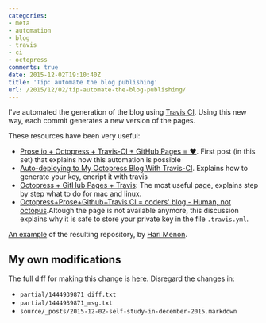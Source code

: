 ```yaml
---
categories:
- meta
- automation
- blog
- travis
- ci
- octopress
comments: true
date: 2015-12-02T19:10:40Z
title: 'Tip: automate the blog publishing'
url: /2015/12/02/tip-automate-the-blog-publishing/
---
```


I've automated the generation of the blog using [Travis CI][travis-ci]. Using this new way, each commit generates a new version of the pages.

These resources have been very useful:

  * [Prose.io + Octopress + Travis-CI + GitHub Pages = ♥][source1]. First post (in this set) that explains how this automation is possible
  * [Auto-deploying to My Octopress Blog With Travis-CI][source2]. Explains how to generate your key, encript it with travis
  * [Octopress + GitHub Pages + Travis][source3]: The most useful page, explains step by step what to do for mac and linux.
  * [Octopress+Prose+Github+Travis CI = coders' blog - Human, not octopus][source4].Altough the page is not available anymore, this discussion explains why it is safe to store your private key in the file ``.travis.yml``.

[An example](https://github.com/floydpink?tab=repositories) of the resulting repository, by [Hari Menon](https://github.com/floydpink).

[travis-ci]: https://travis-ci.org/
[source1]: http://darvin.github.io/2013/01/13/Prose_Octopress_TravisIO
[source2]: https://harimenon.com/blog/2013/01/27/auto-deploying-to-my-octopress-blog/
[source3]: http://blog.yasuoza.com/2014/01/13/octopress-plus-github-pages-plus-travis/
[source4]: https://disqus.com/home/discussion/codez/octopressprosegithubtravis_ci_coders_blog_human_not_octopus/


## My own modifications

The full diff for making this change is [here](https://github.com/alvarogarcia7/blog_source/compare/8414267a1e8e1f0ef588602121f32da3f6eb9f9e...9f60c76d6d9faca8cff8bce2f0a00bf8f2eafb30). Disregard the changes in:  

  * ``partial/1444939871_diff.txt``
  * ``partial/1444939871_msg.txt``
  * ``source/_posts/2015-12-02-self-study-in-december-2015.markdown``


